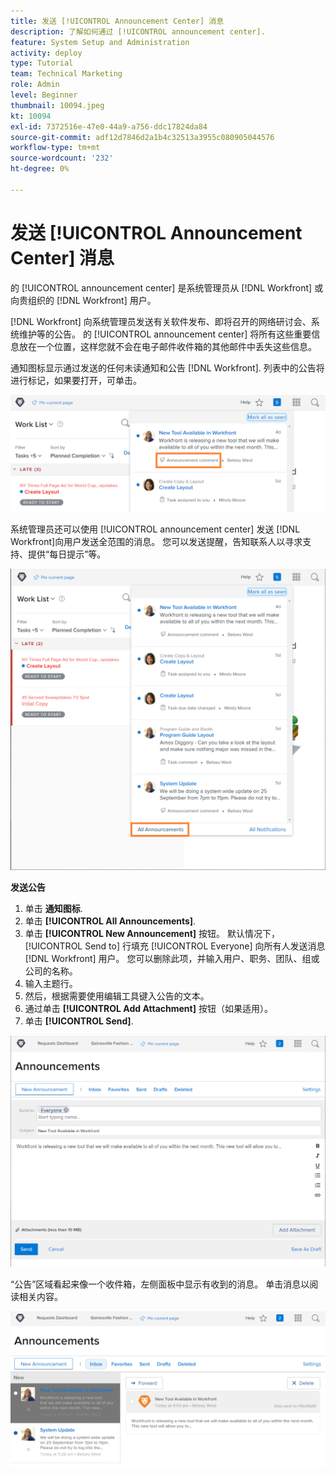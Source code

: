 ```yaml
---
title: 发送 [!UICONTROL Announcement Center] 消息
description: 了解如何通过 [!UICONTROL announcement center].
feature: System Setup and Administration
activity: deploy
type: Tutorial
team: Technical Marketing
role: Admin
level: Beginner
thumbnail: 10094.jpeg
kt: 10094
exl-id: 7372516e-47e0-44a9-a756-ddc17824da84
source-git-commit: adf12d7846d2a1b4c32513a3955c080905044576
workflow-type: tm+mt
source-wordcount: '232'
ht-degree: 0%

---
```


<!---
this has the same content as the system administrator notification setup and mangement section of the email and inapp notificiations learning path
--->

# 发送 [!UICONTROL Announcement Center] 消息

的 [!UICONTROL announcement center] 是系统管理员从 [!DNL Workfront] 或向贵组织的 [!DNL Workfront] 用户。

[!DNL Workfront] 向系统管理员发送有关软件发布、即将召开的网络研讨会、系统维护等的公告。 的 [!UICONTROL announcement center] 将所有这些重要信息放在一个位置，这样您就不会在电子邮件收件箱的其他邮件中丢失这些信息。

通知图标显示通过发送的任何未读通知和公告 [!DNL Workfront]. 列表中的公告将进行标记，如果要打开，可单击。

![通知图标下的消息列表中的公告](assets/admin-fund-announcements-1.png)

系统管理员还可以使用 [!UICONTROL announcement center] 发送 [!DNL Workfront]向用户发送全范围的消息。 您可以发送提醒，告知联系人以寻求支持、提供“每日提示”等。

![[!UICONTROL All Announcements] 链接](assets/admin-fund-announcements-2.png)

**发送公告**

1. 单击 **通知图标**.
1. 单击 **[!UICONTROL All Announcements]**.
1. 单击 **[!UICONTROL New Announcement]** 按钮。 默认情况下， [!UICONTROL Send to] 行填充 [!UICONTROL Everyone] 向所有人发送消息 [!DNL Workfront] 用户。 您可以删除此项，并输入用户、职务、团队、组或公司的名称。
1. 输入主题行。
1. 然后，根据需要使用编辑工具键入公告的文本。
1. 通过单击 **[!UICONTROL Add Attachment]** 按钮（如果适用）。
1. 单击 **[!UICONTROL Send]**.

![在 [!UICONTROL Announcements] 页面](assets/admin-fund-announcements-3.png)

“公告”区域看起来像一个收件箱，左侧面板中显示有收到的消息。 单击消息以阅读相关内容。

![“公告”页面](assets/admin-fund-announcements-4.png)
